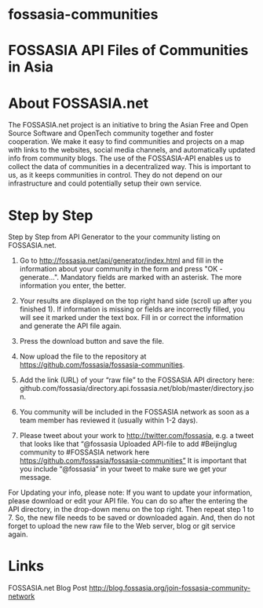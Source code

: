 fossasia-communities
====================

FOSSASIA API Files of Communities in Asia
=

About FOSSASIA.net
====

The FOSSASIA.net project is an initiative to bring the Asian Free and Open Source Software and OpenTech community together and foster cooperation. We make it easy to find communities and projects on a map with links to the websites, social media channels, and automatically updated info from community blogs. The use of the FOSSASIA-API enables us to collect the data of communities in a decentralized way. This is important to us, as it keeps communities in control. They do not depend on our infrastructure and could potentially setup their own service.

Step by Step
=====

Step by Step from API Generator to the your community listing on FOSSASIA.net.

1. Go to http://fossasia.net/api/generator/index.html and fill in the information about your community in the form and press "OK - generate...". Mandatory fields are marked with an asterisk. The more information you enter, the better.

2. Your results are displayed on the top right hand side (scroll up after you finished 1). If information is missing or fields are incorrectly filled, you will see it marked under the text box. Fill in or correct the information and generate the API file again.

3. Press the download button and save the file.

4. Now upload the file to the repository at https://github.com/fossasia/fossasia-communities.

5. Add the link (URL) of your “raw file” to the FOSSASIA API directory here: github.com/fossasia/directory.api.fossasia.net/blob/master/directory.json.

6. You community will be included in the FOSSASIA network as soon as a team member has reviewed it (usually within 1-2 days).

7. Please tweet about your work to http://twitter.com/fossasia, e.g. a tweet that looks like that “@fossasia Uploaded API-file to add #Beijinglug community to #FOSSASIA network here https://github.com/fossasia/fossasia-communities” It is important that you include “@fossasia” in your tweet to make sure we get your message.

For Updating your info, please note:
If you want to update your information, please download or edit your API file. You can do so after the entering the API directory, in the drop-down menu on the top right. Then repeat step 1 to 7. So, the new file needs to be saved or downloaded again. And, then do not forget to upload the new raw file to the Web server, blog or git service again.

Links
====

FOSSASIA.net Blog Post http://blog.fossasia.org/join-fossasia-community-network

